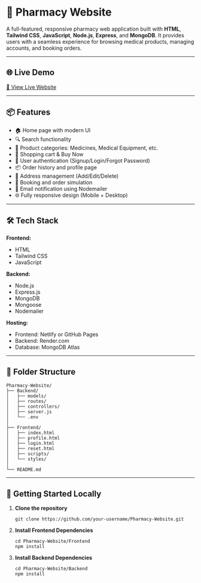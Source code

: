 # 💊 Pharmacy Website

A full-featured, responsive pharmacy web application built with **HTML**, **Tailwind CSS**, **JavaScript**, **Node.js**, **Express**, and **MongoDB**. It provides users with a seamless experience for browsing medical products, managing accounts, and booking orders.

---

## 🌐 Live Demo

[🔗 View Live Website](https://ornate-pudding-4304b7.netlify.app/)  


---

## 📦 Features

- 🏠 Home page with modern UI
- 🔍 Search functionality
- 📂 Product categories: Medicines, Medical Equipment, etc.
- 🛒 Shopping cart & Buy Now
- 👤 User authentication (Signup/Login/Forgot Password)
- 📦 Order history and profile page
- 📍 Address management (Add/Edit/Delete)
- 📅 Booking and order simulation
- 📧 Email notification using Nodemailer
- 🌐 Fully responsive design (Mobile + Desktop)

---

## 🛠️ Tech Stack

**Frontend:**
- HTML
- Tailwind CSS
- JavaScript

**Backend:**
- Node.js
- Express.js
- MongoDB
- Mongoose
- Nodemailer

**Hosting:**
- Frontend: Netlify or GitHub Pages
- Backend: Render.com
- Database: MongoDB Atlas

---

## 📁 Folder Structure

```
Pharmacy-Website/
├── Backend/
│   ├── models/
│   ├── routes/
│   ├── controllers/
│   ├── server.js
│   └── .env
│
├── Frontend/
│   ├── index.html
│   ├── profile.html
│   ├── login.html
│   ├── reset.html
│   ├── scripts/
│   └── styles/
│
└── README.md
```



---

## 🚀 Getting Started Locally

1. **Clone the repository**
   ```
   git clone https://github.com/your-username/Pharmacy-Website.git

2. **Install Frontend Dependencies**
   ```
   cd Pharmacy-Website/Frontend
   npm install

3. **Install Backend Dependencies**
   ```
   cd Pharmacy-Website/Backend
   npm install
